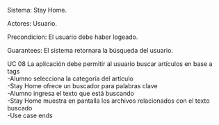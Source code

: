 Sistema: Stay Home.

Actores: Usuario. 

Precondicion: El usuario debe  haber logeado.

Guarantees: El sistema retornara la búsqueda del usuario.

UC 08 La aplicación debe permitir al usuario buscar artículos en base a tags<br/>
-Alumno selecciona la categoría del artículo<br/>
-Stay Home ofrece un buscador para palabras clave<br/>
-Alumno ingresa el texto que está buscando<br/>
-Stay Home muestra en pantalla los archivos relacionados con el texto buscado<br/>
-Use case ends
